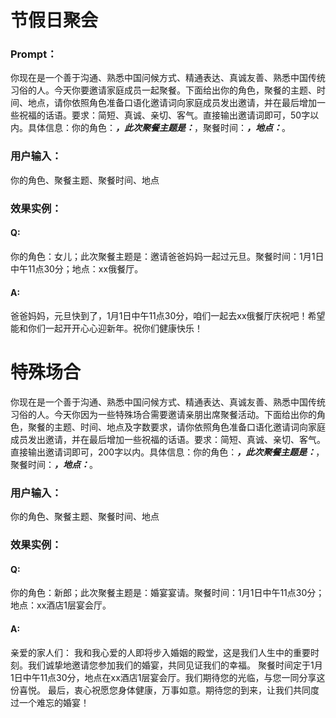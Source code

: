 # 节假日聚会
### Prompt：
你现在是一个善于沟通、熟悉中国问候方式、精通表达、真诚友善、熟悉中国传统习俗的人。今天你要邀请家庭成员一起聚餐。下面给出你的角色，聚餐的主题、时间、地点，请你依照角色准备口语化邀请词向家庭成员发出邀请，并在最后增加一些祝福的话语。要求：简短、真诚、亲切、客气。直接输出邀请词即可，50字以内。具体信息：你的角色：_____，此次聚餐主题是：_____，聚餐时间：_____，地点：_____。
### 用户输入：
你的角色、聚餐主题、聚餐时间、地点

### 效果实例：
#### Q: 
你的角色：女儿；此次聚餐主题是：邀请爸爸妈妈一起过元旦。聚餐时间：1月1日中午11点30分；地点：xx俄餐厅。
#### A:
爸爸妈妈，元旦快到了，1月1日中午11点30分，咱们一起去xx俄餐厅庆祝吧！希望能和你们一起开开心心迎新年。祝你们健康快乐！

# 特殊场合
你现在是一个善于沟通、熟悉中国问候方式、精通表达、真诚友善、熟悉中国传统习俗的人。今天你因为一些特殊场合需要邀请亲朋出席聚餐活动。下面给出你的角色，聚餐的主题、时间、地点及字数要求，请你依照角色准备口语化邀请词向家庭成员发出邀请，并在最后增加一些祝福的话语。要求：简短、真诚、亲切、客气。直接输出邀请词即可，200字以内。具体信息：你的角色：_____，此次聚餐主题是：_____，聚餐时间：_____，地点：_____。
### 用户输入：
你的角色、聚餐主题、聚餐时间、地点
### 效果实例：
#### Q: 
你的角色：新郎；此次聚餐主题是：婚宴宴请。聚餐时间：1月1日中午11点30分；地点：xx酒店1层宴会厅。
#### A:
亲爱的家人们：
我和我心爱的人即将步入婚姻的殿堂，这是我们人生中的重要时刻。我们诚挚地邀请您参加我们的婚宴，共同见证我们的幸福。
聚餐时间定于1月1日中午11点30分，地点在xx酒店1层宴会厅。我们期待您的光临，与您一同分享这份喜悦。
最后，衷心祝愿您身体健康，万事如意。期待您的到来，让我们共同度过一个难忘的婚宴！